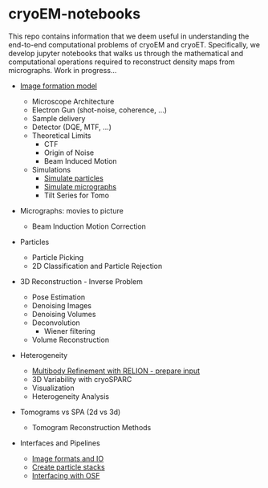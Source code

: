 # cryoEM-notebooks

This repo contains information that we deem useful in understanding the end-to-end computational problems of cryoEM and cryoET. Specifically, we develop jupyter notebooks that walks us through the mathematical and computational operations required to reconstruct density maps from micrographs. Work in progress...

- [Image formation model](notebooks/ImageFormationModel/Image%20Formation%20Model.ipynb)
  - Microscope Architecture
  - Electron Gun (shot-noise, coherence, ...)
  - Sample delivery
  - Detector (DQE, MTF, ...)
  - Theoretical Limits
    - CTF
    - Origin of Noise
    - Beam Induced Motion
  - Simulations
    - [Simulate particles](notebooks/ImageFormationModel/Projection.ipynb)
    - [Simulate micrographs](notebooks/Simulating%20data.ipynb)
    - Tilt Series for Tomo

- Micrographs: movies to picture
  - Beam Induction Motion Correction

- Particles
  - Particle Picking
  - 2D Classification and Particle Rejection

- 3D Reconstruction - Inverse Problem
  - Pose Estimation
  - Denoising Images
  - Denoising Volumes
  - Deconvolution
    - Wiener filtering
  - Volume Reconstruction

- Heterogeneity
  - [Multibody Refinement with RELION - prepare input](notebooks/VolumeHeterogeneity/Automated%20Body%20Definition.ipynb)
  - 3D Variability with cryoSPARC
  - Visualization
  - Heterogeneity Analysis

- Tomograms vs SPA (2d vs 3d)
  - Tomogram Reconstruction Methods

- Interfaces and Pipelines
  - [Image formats and IO](notebooks/Interfaces/Simple%20IO%20and%20Visualisation.ipynb)
  - [Create particle stacks](notebooks/Interfaces/Create%20Particle%20Stacks.ipynb)
  - [Interfacing with OSF](notebooks/Interfaces/Using%20OSF%20to%20retrieve%20and%20store%20datasets.ipynb)



